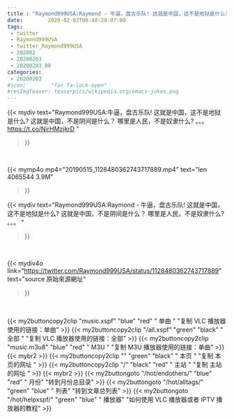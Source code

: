 ```yaml
---
title : "Raymond999USA:Raymond - 牛逼，盘古乐队! 这就是中国，这不是地狱是什么? 这就是中国，不是阴间是什么？ 哪里是人民，不是奴隶什么? 。。。 "
date:        2020-02-03T08:48:28-07:00
tags:
 - twitter
 - Raymond999USA
 - twitter_Raymond999USA
 - 202002
 - 20200203
 - 20200203_08
categories:
 - 20200203
#icon:        "fas fa-lock-open"
#resImgTeaser: teaserpics/wikipedia.org/emacs-jokes.png
---
```


{{< mydiv text="Raymond999USA:牛逼，盘古乐队! 这就是中国，这不是地狱是什么? 这就是中国，不是阴间是什么？ 哪里是人民，不是奴隶什么? 。。。 https://t.co/NirHMzjkrD "
>}}
<br>


{{< mymp4o mp4="20190515_1128480362743717889.mp4"
text="len 4065544    3.9M"
>}}


{{< mydiv text="Raymond999USA:Raymond - 牛逼，盘古乐队! 这就是中国，这不是地狱是什么? 这就是中国，不是阴间是什么？ 哪里是人民，不是奴隶什么? 。。。 "
>}}
<br>

{{< mydiv4o link="https://twitter.com/Raymond999USA/status/1128480362743717889"
text="source 原始來源網址"
>}}


<br>



{{< my2buttoncopy2clip "music.xspf"        "blue"   "red"    " 单曲 "  "复制 VLC 播放器使用的链接：单曲" >}} {{< my2buttoncopy2clip "/all.xspf"         "green"  "black"  " 全部 "  "复制 VLC 播放器使用的链接：全部" >}} {{< my2buttoncopy2clip "music.m3u8"        "blue"   "red"    " M3U  "    "复制 M3U 播放器使用的链接：单曲" >}} {{< mybr2 >}} {{< my2buttoncopy2clip ""                  "green"  "black"  " 本页 "    "复制 本页的网址 " >}} {{< my2buttoncopy2clip "/"                 "black"  "red"    " 主站 "    "复制 主站的网址 " >}} {{< mybr2 >}} {{< my2buttongoto      "/hot/endothers/"   "blue"   "red"    " 月份"   "转到月份总目录" >}} {{< my2buttongoto      "/hot/alltags/"     "green"  "blue"   " 列表"   "转到文章总列表" >}} {{< my2buttongoto      "/hot/helpxspf/"    "green"  "blue"   " 播放器" "如何使用 VLC 播放器或者 IPTV 播放器的教程" >}} 
